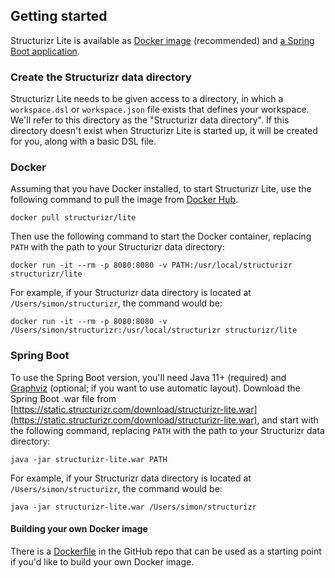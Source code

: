 ## Getting started

Structurizr Lite is available as [Docker image](#docker) (recommended) and [a Spring Boot application](#spring-boot).

### Create the Structurizr data directory

Structurizr Lite needs to be given access to a directory, in which a `workspace.dsl` or `workspace.json` file exists that defines your workspace.
We'll refer to this directory as the "Structurizr data directory".
If this directory doesn't exist when Structurizr Lite is started up, it will be created for you, along with a basic DSL file.

### Docker

Assuming that you have Docker installed, to start Structurizr Lite, use the following command to pull the image from [Docker Hub](https://hub.docker.com/r/structurizr/lite).

```
docker pull structurizr/lite
```

Then use the following command to start the Docker container, replacing `PATH` with the path to your Structurizr data directory:

```
docker run -it --rm -p 8080:8080 -v PATH:/usr/local/structurizr structurizr/lite
```

For example, if your Structurizr data directory is located at `/Users/simon/structurizr`, the command would be:

```
docker run -it --rm -p 8080:8080 -v /Users/simon/structurizr:/usr/local/structurizr structurizr/lite
```

### Spring Boot

To use the Spring Boot version, you'll need Java 11+ (required) and [Graphviz](https://graphviz.org/download/) (optional; if you want to use automatic layout).
Download the Spring Boot .war file from [https://static.structurizr.com/download/structurizr-lite.war](https://static.structurizr.com/download/structurizr-lite.war), and start with the following command, replacing `PATH` with the path to your Structurizr data directory:

```
java -jar structurizr-lite.war PATH
```


For example, if your Structurizr data directory is located at `/Users/simon/structurizr`, the command would be:

```
java -jar structurizr-lite.war /Users/simon/structurizr
```

#### Building your own Docker image

There is a [Dockerfile](https://github.com/structurizr/lite/blob/main/Dockerfile) in the GitHub repo that can be used as a starting point if you'd like to build your own Docker image.
